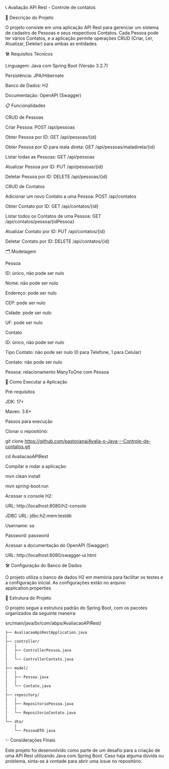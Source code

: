 📞 Avaliação API Rest - Controle de contatos

📝 Descrição do Projeto

O projeto consiste em uma aplicação API Rest para gerenciar um sistema de cadastro de Pessoas e seus respectivos Contatos. Cada Pessoa pode ter vários Contatos, e a aplicação permite operações CRUD (Criar, Ler, Atualizar, Deletar) para ambas as entidades.

🛠 Requisitos Técnicos

Linguagem: Java com Spring Boot (Versão 3.2.7)

Persistência: JPA/Hibernate

Banco de Dados: H2

Documentação: OpenAPI (Swagger)

📋 Funcionalidades

CRUD de Pessoas

Criar Pessoa: POST /api/pessoas

Obter Pessoa por ID: GET /api/pessoas/{id}

Obter Pessoa por ID para mala direta: GET /api/pessoas/maladireta/{id}

Listar todas as Pessoas: GET /api/pessoas

Atualizar Pessoa por ID: PUT /api/pessoas/{id}

Deletar Pessoa por ID: DELETE /api/pessoas/{id}

CRUD de Contatos

Adicionar um novo Contato a uma Pessoa: POST /api/contatos

Obter Contato por ID: GET /api/contatos/{id}

Listar todos os Contatos de uma Pessoa: GET /api/contatos/pessoa/{idPessoa}

Atualizar Contato por ID: PUT /api/contatos/{id}

Deletar Contato por ID: DELETE /api/contatos/{id}

🗂 Modelagem

Pessoa

ID: único, não pode ser nulo

Nome: não pode ser nulo

Endereço: pode ser nulo

CEP: pode ser nulo

Cidade: pode ser nulo

UF: pode ser nulo

Contato

ID: único, não pode ser nulo

Tipo Contato: não pode ser nulo (0 para Telefone, 1 para Celular)

Contato: não pode ser nulo

Pessoa: relacionamento ManyToOne com Pessoa

🚀 Como Executar a Aplicação

Pré-requisitos

JDK: 17+

Maven: 3.6+

Passos para execução

Clonar o repositório:

git clone https://github.com/pastoriana/Avalia-o-Java---Controle-de-contatos.git

cd AvaliacaoAPIRest

Compilar e rodar a aplicação:

mvn clean install

mvn spring-boot:run

Acessar o console H2:

URL: http://localhost:8080/h2-console

JDBC URL: jdbc:h2:mem:testdb

Username: sa

Password: password

Acessar a documentação do OpenAPI (Swagger):

URL: http://localhost:8080/swagger-ui.html

🛠 Configuração do Banco de Dados

O projeto utiliza o banco de dados H2 em memória para facilitar os testes e a configuração inicial. As configurações estão no arquivo application.properties

📂 Estrutura do Projeto

O projeto segue a estrutura padrão do Spring Boot, com os pacotes organizados da seguinte maneira:

src/main/java/br/com/abps/AvaliacaoAPIRest/

    ├── AvaliacaoApiRestApplication.java
    |
    ├── controller/
    |   |
    │   ├── ControllerPessoa.java
    |   |
    │   └── ControllerContato.java
    |
    ├── model/
    |   |
    │   ├── Pessoa.java
    |   |
    │   └── Contato.java
    |
    ├── repository/
    |   |
    │   ├── RepositorioPessoa.java
    |   |
    │   └── RepositorioContato.java
    |
    └── dto/
        |
        └── PessoaDTO.java

✨ Considerações Finais

Este projeto foi desenvolvido como parte de um desafio para a criação de uma API Rest utilizando Java com Spring Boot. Caso haja alguma dúvida ou problema, sinta-se à vontade para abrir uma issue no repositório.
